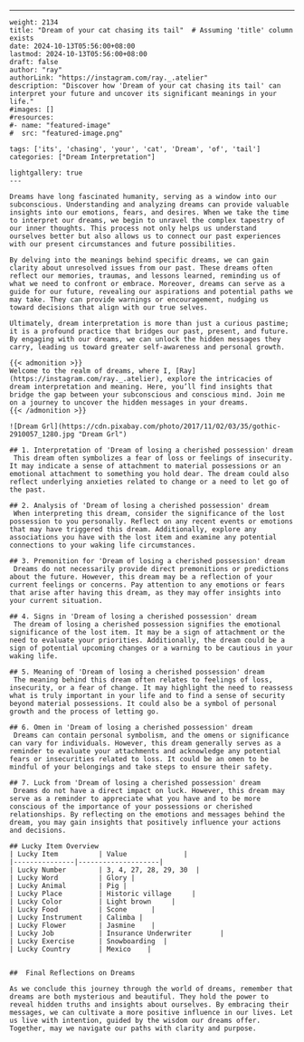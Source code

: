 ---
    weight: 2134
    title: "Dream of your cat chasing its tail"  # Assuming 'title' column exists
    date: 2024-10-13T05:56:00+08:00
    lastmod: 2024-10-13T05:56:00+08:00
    draft: false
    author: "ray"
    authorLink: "https://instagram.com/ray._.atelier"
    description: "Discover how 'Dream of your cat chasing its tail' can interpret your future and uncover its significant meanings in your life."
    #images: []
    #resources:
    #- name: "featured-image"
    #  src: "featured-image.png"
    
    tags: ['its', 'chasing', 'your', 'cat', 'Dream', 'of', 'tail']
    categories: ["Dream Interpretation"]
    
    lightgallery: true
    ---
    
    Dreams have long fascinated humanity, serving as a window into our subconscious. Understanding and analyzing dreams can provide valuable insights into our emotions, fears, and desires. When we take the time to interpret our dreams, we begin to unravel the complex tapestry of our inner thoughts. This process not only helps us understand ourselves better but also allows us to connect our past experiences with our present circumstances and future possibilities.
    
    By delving into the meanings behind specific dreams, we can gain clarity about unresolved issues from our past. These dreams often reflect our memories, traumas, and lessons learned, reminding us of what we need to confront or embrace. Moreover, dreams can serve as a guide for our future, revealing our aspirations and potential paths we may take. They can provide warnings or encouragement, nudging us toward decisions that align with our true selves.
    
    Ultimately, dream interpretation is more than just a curious pastime; it is a profound practice that bridges our past, present, and future. By engaging with our dreams, we can unlock the hidden messages they carry, leading us toward greater self-awareness and personal growth.
    
    {{< admonition >}}
    Welcome to the realm of dreams, where I, [Ray](https://instagram.com/ray._.atelier), explore the intricacies of dream interpretation and meaning. Here, you’ll find insights that bridge the gap between your subconscious and conscious mind. Join me on a journey to uncover the hidden messages in your dreams.
    {{< /admonition >}}
    
    ![Dream Grl](https://cdn.pixabay.com/photo/2017/11/02/03/35/gothic-2910057_1280.jpg "Dream Grl")
    
    ## 1. Interpretation of 'Dream of losing a cherished possession' dream
     This dream often symbolizes a fear of loss or feelings of insecurity. It may indicate a sense of attachment to material possessions or an emotional attachment to something you hold dear. The dream could also reflect underlying anxieties related to change or a need to let go of the past.
    
    ## 2. Analysis of 'Dream of losing a cherished possession' dream
     When interpreting this dream, consider the significance of the lost possession to you personally. Reflect on any recent events or emotions that may have triggered this dream. Additionally, explore any associations you have with the lost item and examine any potential connections to your waking life circumstances.
    
    ## 3. Premonition for 'Dream of losing a cherished possession' dream
     Dreams do not necessarily provide direct premonitions or predictions about the future. However, this dream may be a reflection of your current feelings or concerns. Pay attention to any emotions or fears that arise after having this dream, as they may offer insights into your current situation.
    
    ## 4. Signs in 'Dream of losing a cherished possession' dream
     The dream of losing a cherished possession signifies the emotional significance of the lost item. It may be a sign of attachment or the need to evaluate your priorities. Additionally, the dream could be a sign of potential upcoming changes or a warning to be cautious in your waking life.
    
    ## 5. Meaning of 'Dream of losing a cherished possession' dream
     The meaning behind this dream often relates to feelings of loss, insecurity, or a fear of change. It may highlight the need to reassess what is truly important in your life and to find a sense of security beyond material possessions. It could also be a symbol of personal growth and the process of letting go.
    
    ## 6. Omen in 'Dream of losing a cherished possession' dream
     Dreams can contain personal symbolism, and the omens or significance can vary for individuals. However, this dream generally serves as a reminder to evaluate your attachments and acknowledge any potential fears or insecurities related to loss. It could be an omen to be mindful of your belongings and take steps to ensure their safety.
    
    ## 7. Luck from 'Dream of losing a cherished possession' dream
     Dreams do not have a direct impact on luck. However, this dream may serve as a reminder to appreciate what you have and to be more conscious of the importance of your possessions or cherished relationships. By reflecting on the emotions and messages behind the dream, you may gain insights that positively influence your actions and decisions.
    
    ## Lucky Item Overview
    | Lucky Item          | Value              |
    |---------------|--------------------|
    | Lucky Number        | 3, 4, 27, 28, 29, 30  |
    | Lucky Word          | Glory |
    | Lucky Animal        | Pig |
    | Lucky Place         | Historic village     |
    | Lucky Color         | Light brown     |
    | Lucky Food          | Scone      |
    | Lucky Instrument    | Calimba |
    | Lucky Flower        | Jasmine    |
    | Lucky Job           | Insurance Underwriter       |
    | Lucky Exercise      | Snowboarding  |
    | Lucky Country       | Mexico    |
    
    
    ##  Final Reflections on Dreams
    
    As we conclude this journey through the world of dreams, remember that dreams are both mysterious and beautiful. They hold the power to reveal hidden truths and insights about ourselves. By embracing their messages, we can cultivate a more positive influence in our lives. Let us live with intention, guided by the wisdom our dreams offer. Together, may we navigate our paths with clarity and purpose.
    